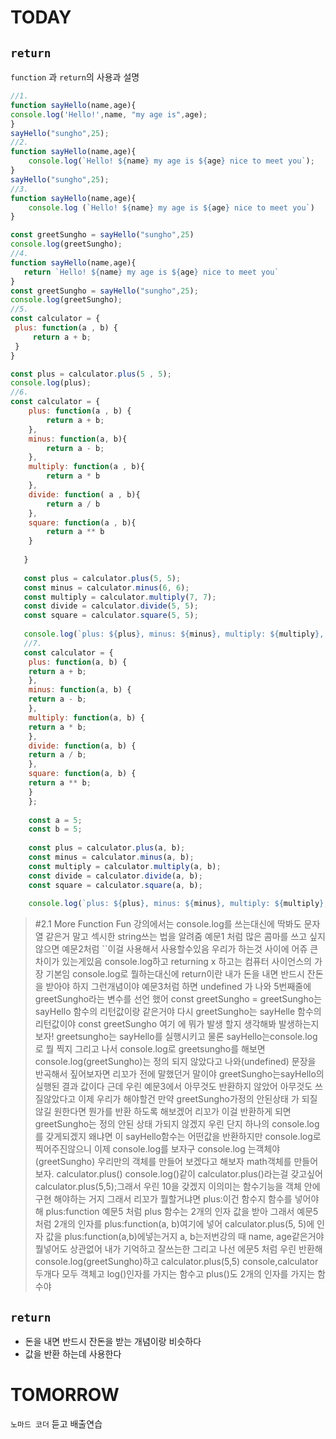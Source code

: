 # TODAY

## `return`
`function` 과   `return`의 사용과 설명 

```js
//1.
function sayHello(name,age){
console.log('Hello!',name, "my age is",age);
}
sayHello("sungho",25);
//2.
function sayHello(name,age){
    console.log(`Hello! ${name} my age is ${age} nice to meet you`);
}
sayHello("sungho",25);
//3.
function sayHello(name,age){
    console.log (`Hello! ${name} my age is ${age} nice to meet you`)
}

const greetSungho = sayHello("sungho",25)
console.log(greetSungho);
//4.
function sayHello(name,age){
   return `Hello! ${name} my age is ${age} nice to meet you`
}
const greetSungho = sayHello("sungho",25);
console.log(greetSungho);
//5.
const calculator = {
 plus: function(a , b) {
     return a + b;
 }
}

const plus = calculator.plus(5 , 5);
console.log(plus);
//6.
const calculator = {
    plus: function(a , b) {
        return a + b;
    },
    minus: function(a, b){
        return a - b;
    },
    multiply: function(a , b){
        return a * b 
    },
    divide: function( a , b){
        return a / b
    },
    square: function(a , b){
        return a ** b
    }
    
   }
   
   const plus = calculator.plus(5, 5);
   const minus = calculator.minus(6, 6);
   const multiply = calculator.multiply(7, 7);
   const divide = calculator.divide(5, 5);
   const square = calculator.square(5, 5);
   
   console.log(`plus: ${plus}, minus: ${minus}, multiply: ${multiply}, divide ${divide}, square: ${square}`);   
   //7.
   const calculator = {
    plus: function(a, b) {
    return a + b;
    },
    minus: function(a, b) {
    return a - b;
    },
    multiply: function(a, b) {
    return a * b;
    },
    divide: function(a, b) {
    return a / b;
    },
    square: function(a, b) {
    return a ** b;
    }
    };
    
    const a = 5;
    const b = 5;
    
    const plus = calculator.plus(a, b);
    const minus = calculator.minus(a, b);
    const multiply = calculator.multiply(a, b);
    const divide = calculator.divide(a, b);
    const square = calculator.square(a, b);
    
    console.log(`plus: ${plus}, minus: ${minus}, multiply: ${multiply}, divide ${divide}, square: ${square}`);

```

>#2.1 More Function Fun 강의에서는 console.log를 쓰는대신에 딱봐도 문자열 같은거 말고 섹시한 string쓰는 법을 알려줌 예문1 처럼 많은 콤마를 쓰고 싶지않으면 예문2처럼 ``이걸 사용해서 사용할수있음
우리가 하는것 사이에 어쥬 큰차이가 있는게있음 console.log하고 returning x 하고는 컴퓨터 사이언스의 가장 기본임 console.log로 뭘하는대신에 return이란 내가 돈을 내면 반드시 잔돈을 받아야 하지 그런개념이야
예문3처럼 하면 undefined 가 나와 5번째줄에 greetSungho라는 변수를 선언 했어 const greetSungho =
greetSungho는 sayHello 함수의 리턴값이랑 같은거야
다시 greetSungho는 sayHelle 함수의 리턴값이야 const greetSungho 여기 에 뭐가 발생 할지 생각해봐 발생하는지 보자! greetsungho는 sayHello를 실행시키고 물론 sayHello는console.log로 뭘 찍지 그리고 나서 console.log로 greetsungho를 해보면 console.log(greetSungho)는 정의 되지 않았다고 나와(undefined)
문장을 반곡해서 짚어보자면 리꼬가 전에 말했던거 말이야
greetSungho는sayHello의 실행된 결과 값이다 근데 우린 예문3에서 아무것도 반환하지 않았어 아무것도 쓰질않았다고 이제 우리가 해야할건 만약 greetSungho가정의 안된상태 가 되질 않길 원한다면 뭔가를 반환 하도록 해보겠어 리꼬가 이걸 반환하게 되면 greetSungho는 정의 안된 상태 가되지 않겠지 우린 단지 하나의 console.log를 갖게되겠지 왜냐면 이 sayHello함수는 어떤값을 반환하지만 console.log로 찍어주진않으니 이제 console.log를 보자구
console.log 는객체야(greetSungho)
우리만의 객체를 만들어 보겠다고 해보자 math객체를 만들어 보자.
calculator.plus()
console.log()같이 
calculator.plus()라는걸 갖고싶어
calculator.plus(5,5);그래서 우린 10을 갖겠지 이의미는 함수기능을 객체 안에 구현 해야하는 거지
 그래서 리꼬가 뭘할거냐면 plus:이건 함수지  함수를 넣어야해 plus:function 예문5 처럼 plus 함수는 2개의 인자 값을 받아 그래서 예문5처럼 2개의 인자를 plus:function(a, b)여기에 넣어 calculator.plus(5, 5)에 인자 값을 plus:function(a,b)에넣는거지  a, b는저번강의 때 name, age같은거야  뭘넣어도 상관없어 내가 기억하고 잘쓰는한 그리고 나선 에문5 처럼 우린 반환해 console.log(greetSungho)하고 calculator.plus(5,5) console,calculator 두개다 모두 객체고 log()인자를 가지는 함수고 plus()도 2개의 인자를 가지는 함수야 

 ## `return`
  - 돈을 내면  반드시 잔돈을 받는 개념이랑 비슷하다
  - 값을 반환 하는데 사용한다
  
  # TOMORROW
  `노마드 코더` 듣고 배출연습 